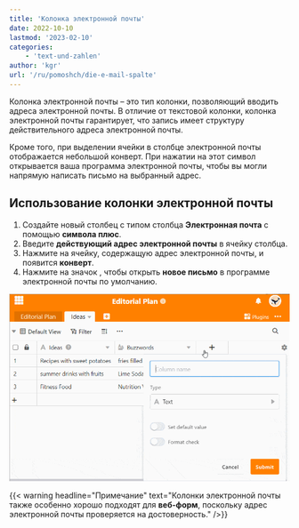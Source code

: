 ```yaml
---
title: 'Колонка электронной почты'
date: 2022-10-10
lastmod: '2023-02-10'
categories:
    - 'text-und-zahlen'
author: 'kgr'
url: '/ru/pomoshch/die-e-mail-spalte'
---
```


Колонка электронной почты – это тип колонки, позволяющий вводить адреса электронной почты. В отличие от текстовой колонки, колонка электронной почты гарантирует, что запись имеет структуру действительного адреса электронной почты.

Кроме того, при выделении ячейки в столбце электронной почты отображается небольшой конверт. При нажатии на этот символ открывается ваша программа электронной почты, чтобы вы могли напрямую написать письмо на выбранный адрес.

## Использование колонки электронной почты

1. Создайте новый столбец с типом столбца **Электронная почта** с помощью **символа плюс**.
2. Введите **действующий адрес электронной почты** в ячейку столбца.
3. Нажмите на ячейку, содержащую адрес электронной почты, и появится **конверт**.
4. Нажмите на значок , чтобы открыть **новое письмо** в программе электронной почты по умолчанию.

![Колонка электронной почты и ее использование](images/E-Mail-Spalte.gif)

{{< warning  headline="Примечание"  text="Колонки электронной почты также особенно хорошо подходят для **веб-форм**, поскольку адрес электронной почты проверяется на достоверность." />}}
